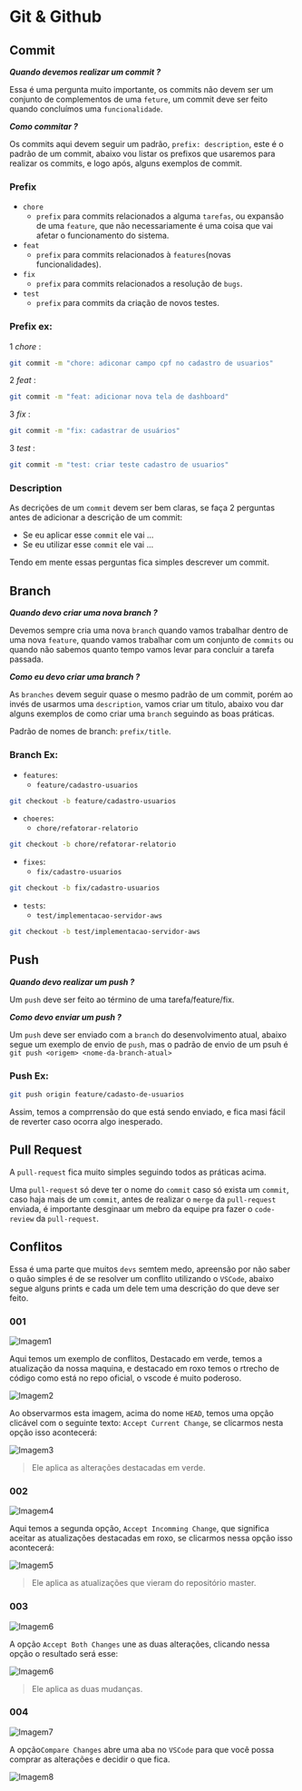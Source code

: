 # Git & Github


## Commit

***Quando devemos realizar um commit ?***

Essa é uma pergunta muito importante, os commits não devem ser um conjunto de complementos de uma `feture`,
um commit deve ser feito quando concluímos uma `funcionalidade`.

***Como commitar ?***

Os commits aqui devem seguir um padrão, `prefix: description`, este é o padrão de um commit, abaixo vou listar os prefixos que usaremos para realizar os commits, e logo após, alguns exemplos de commit.

### Prefix

* `chore`
  * `prefix` para commits relacionados a alguma `tarefas`, ou expansão de uma `feature`, que não necessariamente é uma coisa que vai afetar o funcionamento do sistema.
* `feat`
  * `prefix` para commits relacionados à `features`(novas funcionalidades).
* `fix`
  * `prefix` para commits relacionados a resolução de `bugs`.
* `test`
  * `prefix` para commits da criação de novos testes.
  
### Prefix ex:

1 *chore* :
```bash
git commit -m "chore: adiconar campo cpf no cadastro de usuarios"
```
2 *feat* :
```bash
git commit -m "feat: adicionar nova tela de dashboard"
```
3 *fix* :
```bash
git commit -m "fix: cadastrar de usuários"
```
3 *test* :
```bash
git commit -m "test: criar teste cadastro de usuarios"
```

### Description

As decrições de um `commit` devem ser bem claras, se faça 2 perguntas antes de adicionar a descrição de um commit:

* Se eu aplicar esse `commit` ele vai ...
* Se eu utilizar esse `commit` ele vai ...

Tendo em mente essas perguntas fica simples descrever um commit.

## Branch

***Quando devo criar uma nova branch ?***

Devemos sempre cria uma nova `branch` quando vamos trabalhar dentro de uma nova `feature`, quando vamos trabalhar com um conjunto de `commits` ou quando não sabemos quanto tempo vamos levar para concluir a tarefa passada.

***Como eu devo criar uma branch ?***

As `branches` devem seguir quase o mesmo padrão de um commit, porém ao invés de usarmos uma `description`, vamos criar um titulo, abaixo vou dar alguns exemplos de como criar uma `branch` seguindo as boas práticas.

Padrão de nomes de branch: `prefix/title`.

### Branch Ex:

* `features`:
  * `feature/cadastro-usuarios`
```bash
git checkout -b feature/cadastro-usuarios
```
* `choeres`:
  * `chore/refatorar-relatorio`
```bash
git checkout -b chore/refatorar-relatorio
```
* `fixes`:
  * `fix/cadastro-usuarios`
```bash
git checkout -b fix/cadastro-usuarios
```
* `tests`:
  * `test/implementacao-servidor-aws`
```bash
git checkout -b test/implementacao-servidor-aws
```

## Push

***Quando devo realizar um push ?***

Um `push` deve ser feito ao término de uma tarefa/feature/fix.

***Como devo enviar um push ?***

Um `push` deve ser enviado com a `branch` do desenvolvimento atual, abaixo segue um exemplo de envio de `push`, mas o padrão de envio de um psuh é `git push <origem> <nome-da-branch-atual>`

### Push Ex:

```bash
git push origin feature/cadasto-de-usuarios
```

Assim, temos a comprrensão do que está sendo enviado, e fica masi fácil de reverter caso ocorra algo inesperado.


## Pull Request

A `pull-request` fica muito simples seguindo todos as práticas acima.

Uma `pull-request` só deve ter o nome do `commit` caso só exista um `commit`, caso haja mais de um `commit`,
antes de realizar o `merge` da `pull-request` enviada, é importante desginaar um mebro da equipe pra fazer o `code-review` da `pull-request`.


## Conflitos

Essa é uma parte que muitos `devs` semtem medo, apreensão por não saber o quão simples é de se resolver um conflito utilizando o `VSCode`, abaixo segue alguns prints e cada um dele tem uma descrição do que deve ser feito.

### 001

![Imagem1](https://i.imgur.com/UNP0zcb.png)

Aqui temos um exemplo de conflitos,
Destacado em verde, temos a atualização da nossa maquina, e destacado em roxo temos o rtrecho de código como está no repo oficial, o vscode é muito poderoso.

![Imagem2](https://i.imgur.com/6aQ3vpo.png)

Ao observarmos esta imagem, acima do nome `HEAD`, temos uma opção clicável com o seguinte texto: `Accept Current Change`, se clicarmos nesta opção isso acontecerá:

![Imagem3](https://i.imgur.com/8BQaEii.png)


> Ele aplica as alterações destacadas em verde.

### 002

![Imagem4](https://i.imgur.com/ZdNkCjo.png)

Aqui temos a segunda opção, `Accept Incomming Change`, que significa aceitar as atualizações destacadas em roxo, se clicarmos nessa opção isso acontecerá:

![Imagem5](https://i.imgur.com/WSaZh6z.png)

> Ele aplica as atualizações que vieram do repositório master.


### 003

![Imagem6](https://i.imgur.com/NVpZOF0.png)

A opção `Accept Both Changes` une as duas alterações, clicando nessa opção  o resultado será esse:

![Imagem6](https://i.imgur.com/oYmkkd9.png)

> Ele aplica as duas mudanças.

### 004

![Imagem7](https://i.imgur.com/mwpmvkN.png)

A opção`Compare Changes` abre uma aba no `VSCode` para que você possa comprar as alterações e decidir o que fica.

![Imagem8](https://i.imgur.com/zcOZGHR.png)